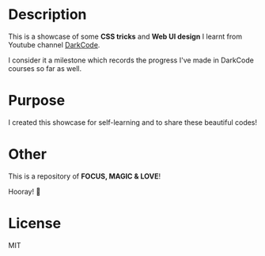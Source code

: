# Description
This is a showcase of some **CSS tricks** and **Web UI design** I learnt from Youtube channel [DarkCode](https://www.youtube.com/channel/UCD3KVjbb7aq2OiOffuungzw).

I consider it a milestone which records the progress I've made in DarkCode courses so far as well.

# Purpose
I created this showcase for self-learning and to share these beautiful codes!

# Other
This is a repository of **FOCUS, MAGIC & LOVE**! 

Hooray! 🍺

# License
MIT